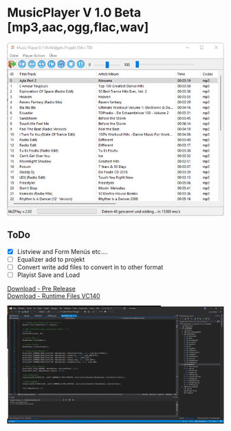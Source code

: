 # MusicPlayer V 1.0 Beta [mp3,aac,ogg,flac,wav]

<picture>
   <img alt="" src="https://github.com/thunderbird2013/musicplayer/blob/master/images/Screenshot_1.png">
</picture>

## ToDo
- [x] Listview and Form Menüs etc....
- [ ] Equalizer add to projekt
- [ ] Convert write add files to convert in to other format
- [ ] Playist Save and Load

[Download - Pre Release](https://github.com/thunderbird2013/musicplayer/releases)
<br>
[Download - Runtime Files VC140](https://github.com/thunderbird2013/musicplayer/blob/master/Runtime/VC_redist.x86.exe)

<picture> 
   <img alt="" src="https://github.com/thunderbird2013/musicplayer/blob/master/images/Screenshot_2.png">
</picture>

